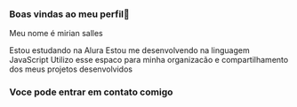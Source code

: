 ### Boas vindas ao meu perfil💜

Meu nome é mirian salles

Estou estudando na Alura 
Estou me desenvolvendo na linguagem JavaScript 
Utilizo esse espaco para minha organizacão e compartilhamento dos meus projetos desenvolvidos 

### Voce pode entrar em contato comigo 
